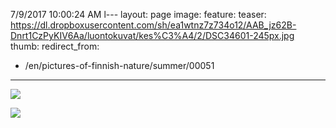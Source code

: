 7/9/2017 10:00:24 AM l---
layout: page
image:
  feature:
  teaser: https://dl.dropboxusercontent.com/sh/ea1wtnz7z734o12/AAB_jz62B-Dnrt1CzPyKIV6Aa/luontokuvat/kes%C3%A4/2/DSC34601-245px.jpg
  thumb:
redirect_from:
  - /en/pictures-of-finnish-nature/summer/00051
---

[![](https://dl.dropboxusercontent.com/sh/ea1wtnz7z734o12/AAB2oiSki88iF8OeVSdirk_za/luontokuvat/kes%C3%A4/2/DSC34601-800px.jpg)](https://dl.dropboxusercontent.com/sh/ea1wtnz7z734o12/AADwOFqq4VSsVTGQO7Y6T2Nxa/luontokuvat/kes%C3%A4/2/DSC34601.jpg)

[![](https://dl.dropboxusercontent.com/sh/ea1wtnz7z734o12/AACYKqONavQ5G77-qhDV5yija/luontokuvat/kes%C3%A4/2/DSC34602-800px.jpg)](https://dl.dropboxusercontent.com/sh/ea1wtnz7z734o12/AAAbGlfi-2xFWA6hGvpbx6z9a/luontokuvat/kes%C3%A4/2/DSC34602.jpg)
